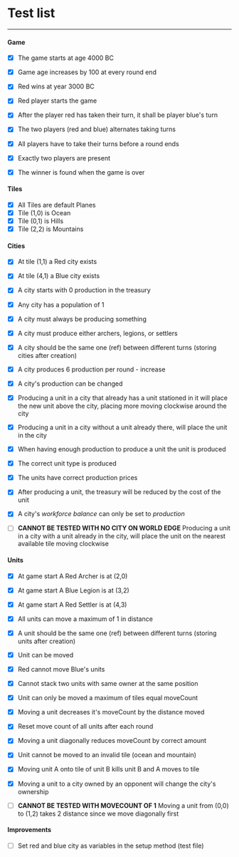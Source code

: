 # Test list
---

#### Game
- [x] The game starts at age 4000 BC
- [x] Game age increases by 100 at every round end
- [x] Red wins at year 3000 BC
- [x] Red player starts the game
- [x] After the player red has taken their turn, it shall be player blue's turn
- [x] The two players (red and blue) alternates taking turns
- [x] All players have to take their turns before a round ends
- [x] Exactly two players are present
- [x] The winner is found when the game is over


#### Tiles
- [x] All Tiles are default Planes
- [x] Tile (1,0) is Ocean
- [x] Tile (0,1) is Hills
- [x] Tile (2,2) is Mountains

#### Cities
- [x] At tile (1,1) a Red city exists
- [x] At tile (4,1) a Blue city exists
- [x] A city starts with 0 production in the treasury
- [x] Any city has a population of 1
- [x] A city must always be producing something
- [x] A city must produce either archers, legions, or settlers
- [x] A city should be the same one (ref) between different turns (storing cities after creation)
- [x] A city produces 6 production per round - increase
- [x] A city's production can be changed
- [x] Producing a unit in a city that already has a unit stationed in it will place the new unit above the city, placing more moving clockwise around the city
- [x] Producing a unit in a city without a unit already there, will place the unit in the city
- [x] When having enough production to produce a unit the unit is produced 
- [x] The correct unit type is produced
- [x] The units have correct production prices
- [x] After producing a unit, the treasury will be reduced by the cost of the unit
- [x] A city's _workforce balance_ can only be set to _production_

- [ ] **CANNOT BE TESTED WITH NO CITY ON WORLD EDGE** Producing a unit in a city with a unit already in the city, will place the unit on the nearest available tile moving clockwise


#### Units
- [x] At game start A Red Archer is at (2,0)
- [x] At game start A Blue Legion is at (3,2)
- [x] At game start A Red Settler is at (4,3)
- [x] All units can move a maximum of 1 in distance
- [x] A unit should be the same one (ref) between different turns (storing units after creation)
- [x] Unit can be moved
- [x] Red cannot move Blue's units
- [x] Cannot stack two units with same owner at the same position
- [x] Unit can only be moved a maximum of tiles equal moveCount
- [x] Moving a unit decreases it's moveCount by the distance moved
- [x] Reset move count of all units after each round 
- [x] Moving a unit diagonally reduces moveCount by correct amount
- [x] Unit cannot be moved to an invalid tile (ocean and mountain)
- [x] Moving unit A onto tile of unit B kills unit B and A moves to tile
- [x] Moving a unit to a city owned by an opponent will change the city's ownership

- [ ] **CANNOT BE TESTED WITH MOVECOUNT OF 1** Moving a unit from (0,0) to (1,2) takes 2 distance since we move diagonally first


#### Improvements
- [ ] Set red and blue city as variables in the setup method (test file)